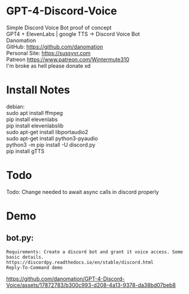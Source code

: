 # GPT-4-Discord-Voice  
Simple Discord Voice Bot proof of concept  
GPT4 + ElevenLabs | google TTS -> Discord Voice Bot  
Danomation  
    GitHub: https://github.com/danomation  
    Personal Site: https://sussyvr.com  
    Patreon https://www.patreon.com/Wintermute310  
    I'm broke as hell please donate xd  
  
# Install Notes
debian:  
    sudo apt install ffmpeg  
    pip install elevenlabs  
    pip install elevenlabslib  
    sudo apt-get install libportaudio2  
    sudo apt-get install python3-pyaudio  
    python3 -m pip install -U discord.py  
    pip install gTTS  
  
# Todo
Todo:
    Change needed to await async calls in discord properly




# Demo

## bot.py:  
    Requirements: Create a discord bot and grant it voice access. Some basic details.  
    https://discordpy.readthedocs.io/en/stable/discord.html  
    Reply-To-Command demo  



https://github.com/danomation/GPT-4-Discord-Voice/assets/17872783/b300c993-d208-4a13-9378-da38bd07beb8

